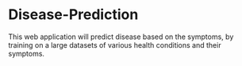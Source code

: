 # Disease-Prediction

This web application will predict disease based on the symptoms, by training on a large datasets of various health conditions and their symptoms.
